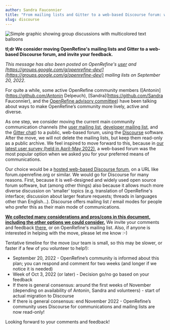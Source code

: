 ```yaml
---
author: Sandra Fauconnier
title: "From mailing lists and Gitter to a web-based Discourse forum: welcoming your feedback"
slug: discourse
---
```


<img src="/img/2022-group-discussions.jpg" alt="Simple graphic showing group discussions with multicolored text balloons" class="inset" />

**tl;dr We consider moving OpenRefine's mailing lists and Gitter to a web-based Discourse forum, and invite your feedback.**

*This message has also been posted on OpenRefine's [user](https://groups.google.com/g/openrefine) and [https://groups.google.com/g/openrefine-dev/](https://groups.google.com/g/openrefine-dev/) mailing lists on September 20, 2022.*

For quite a while, some active OpenRefine community members ([Antonin](https://github.com/Antonin Delpeuch), [Sandra](https://github.com/Sandra Fauconnier), and the [OpenRefine advisory committee](https://github.com/OpenRefine/OpenRefine/blob/master/GOVERNANCE.md)) have been talking about ways to make OpenRefine’s community more lively, active and diverse.

As one step, we consider moving the current main community communication channels (the [user mailing list](https://groups.google.com/g/openrefine), [developer mailing list](https://groups.google.com/g/openrefine-dev/), and the [Gitter chat](https://gitter.im/OpenRefine/OpenRefine)) to a public, web-based forum, using the [Discourse](https://www.discourse.org/) software. After the move, we will not delete the mailing lists, but  keep them read-only as a public archive. We feel inspired to move  forward to this, because in [our latest user survey (held in April-May 2022)](https://openrefine.org/blog/2022/06/28/2022-survey-results.html), a web-based forum was the most popular option when we asked you for your preferred means of communications.

Our choice would be a [hosted web-based Discourse forum](https://www.discourse.org/pricing), on a URL like forum.openrefine.org or similar. We would go for  Discourse for many reasons. First, because it is well-designed and  widely used open source forum software, but (among other things) also  because it allows much more diverse discussion on 'smaller' topics (e.g. translation of OpenRefine's interface; discussion about larger feature  requests; threads in languages other than English...). Discourse offers  mailing list / email modes for people who prefer this as their main mode of communications.

**[We collected many considerations and pros/cons in this document, including the other options we could consider.](https://docs.google.com/document/d/1PY0T6dudVO6iQAbf1EUEdL1UTHu7eSFamJjL22ELMEI/edit)** We invite your comments and feedback [there](https://docs.google.com/document/d/1PY0T6dudVO6iQAbf1EUEdL1UTHu7eSFamJjL22ELMEI/edit), or on OpenRefine's mailing list. Also, if anyone is interested in helping with the move, please let me know :-)

Tentative timeline for the move (our team is small, so this may be slower, or faster if a few of you volunteer to help!):
- September 20, 2022 - OpenRefine’s community is informed about this plan; you can respond and comment for two weeks (and longer if we notice it is needed)
- Week of Oct 3, 2022 (or later) - Decision go/no go based on your feedback
- If there is general consensus: around the first weeks of November  (depending on availability of Antonin, Sandra and volunteers) - start of actual migration to Discourse
- If there is general consensus: end November 2022 - OpenRefine’s  community uses Discourse for communications and mailing lists are now  read-only!

Looking forward to your comments and feedback!
